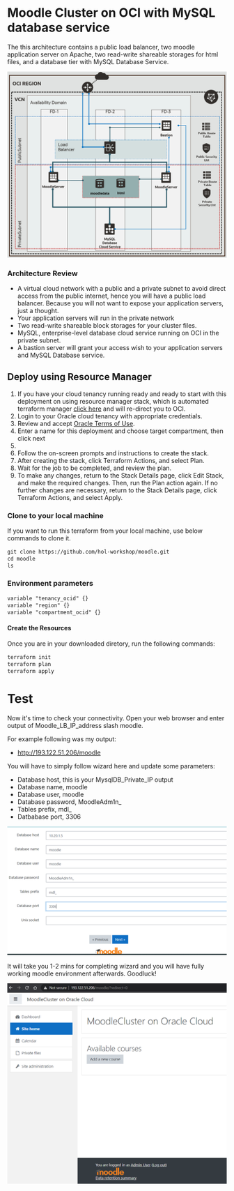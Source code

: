 # Moodle Cluster on OCI with MySQL database service


The this architecture contains a public load balancer, two moodle application server on Apache, two read-write shareable storages for html files, and a database tier with MySQL Database Service.

![](diagram.PNG)

### Architecture Review
- A virtual cloud network with a public and a private subnet to avoid direct access from the public internet, hence you will have a public load balancer. Because you will not want to expose your application servers, just a thought.
- Your application servers will run in the private network 
- Two read-write shareable block storages for your cluster files.
- MySQL, enterprise-level database cloud service running on OCI in the private subnet.
- A bastion server will grant your access wish to your application servers and MySQL Database service.

## Deploy using Resource Manager

1. If you have your cloud tenancy running ready and ready to start with this deployment on using resource manager stack, which is automated terraform manager [click here](https://cloud.oracle.com/resourcemanager/stacks/create?region=home&zipUrl=https://github.com/hol-workshop/moodle/archive/main.zip) and will re-direct you to OCI.
2. Login to your Oracle cloud tenancy with appropriate credentials.
3. Review and accept [Oracle Terms of Use](https://cloudmarketplace.oracle.com/marketplace/content?contentId=50511634&render=inline).
4. Enter a name for this deployment and choose target compartment, then click next
5. 
6. Follow the on-screen prompts and instructions to create the stack.
7. After creating the stack, click Terraform Actions, and select Plan.
8. Wait for the job to be completed, and review the plan.
9. To make any changes, return to the Stack Details page, click Edit Stack, and make the required changes. Then, run the Plan action again.
If no further changes are necessary, return to the Stack Details page, click Terraform Actions, and select Apply.

### Clone to your local machine
If you want to run this terraform from your local machine, use below commands to clone it.

    git clone https://github.com/hol-workshop/moodle.git
    cd moodle
    ls

### Environment parameters

    variable "tenancy_ocid" {}
    variable "region" {}
    variable "compartment_ocid" {}

#### Create the Resources

Once you are in your downloaded diretory, run the following commands:

    terraform init
    terraform plan
    terraform apply

# Test

Now it's time to check your connectivity.
Open your web browser and enter output of Moodle_LB_IP_address slash moodle. 

For example following was my output:
-   http://193.122.51.206/moodle

You will have to simply follow wizard here and update some parameters:

- Database host, this is your MysqlDB_Private_IP output
- Database name, moodle
- Database user, moodle
- Database password, MoodleAdm1n_
- Tables prefix, mdl_
- Datbabase port, 3306

![](config.PNG)

It will take you 1-2 mins for completing wizard and you will have fully working moodle environment afterwards. Goodluck!

![](header.PNG)
